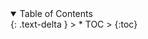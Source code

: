 <details open markdown="block">
  <summary>
    Table of Contents
  </summary>
  {: .text-delta }
> * TOC
> {:toc}
</details>